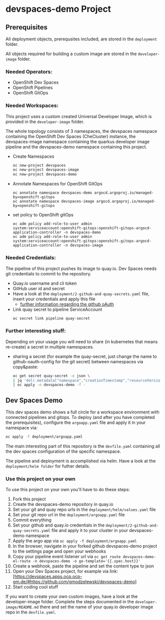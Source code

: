 # devspaces-demo Project

## Prerequisites

All deployment objects, prerequsites included, are stored in the `deployment` folder.

All objects required for building a custom image are stored in the `developer-image` folder.

### Needed Operators:
* OpenShift Dev Spaces
* OpenShift Pipelines
* OpenShift GitOps

### Needed Workspaces:

This project uses a custom created Universal Developer Image, which is provided in the `developer-image` folder.

The whole topology consists of 3 namespaces, the devspaces namespace containing the OpenShift Dev Spaces (CheCluster) instance, the devspaces-image namespace containing the quarkus developer image pipeline and the devspaces-demo namespace containing this project.

* Create Namespaces
  ```sh
  oc new-project devspaces
  oc new-project devspaces-image
  oc new-project devspaces-demo
  ```
* Annotate Namespaces for OpenShift GitOps
  ```
  oc annotate namespace devspaces-demo argocd.argoproj.io/managed-by=openshift-gitops
  oc annotate namespace devspaces-image argocd.argoproj.io/managed-by=openshift-gitops
  ```
* set policy to OpenShift gitOps
  ```
  oc adm policy add-role-to-user admin system:serviceaccount:openshift-gitops:openshift-gitops-argocd-application-controller -n devspaces-demo
  oc adm policy add-role-to-user admin system:serviceaccount:openshift-gitops:openshift-gitops-argocd-application-controller -n devspaces-image
  ```

### Needed Credentials:
The pipeline of this project pushes its image to quay.io. Dev Spaces needs git credentials to commit to the repository.
* Quay.io username and cli token
* GitHub user id and secret
* Have a look at the `deployment/2-github-and-quay-secrets.yaml` file, insert your credentials and apply this file
  * [further information regarding the github oAuth](https://access.redhat.com/documentation/en-us/red_hat_openshift_dev_spaces/3.0/html-single/administration_guide/index#configuring-oauth-2-for-github)
* Link quay secret to pipeline ServiceAccount
  ```sh
  oc secret link pipeline quay-secret
  ```

### Further interesting stuff:
Depending on your usage you will need to share (in kubernetes that means re-create) a secret in multiple namespaces.
* sharing a secret (for example the quay-secret, just change the name to github-oauth-config for the git secret) between namespaces via copy&paste:
  ```sh
  oc get secret quay-secret -o json \
  | jq 'del(.metadata["namespace","creationTimestamp","resourceVersion","selfLink","uid"])' \
  | oc apply -n devspaces-demo -f -
  ```

## Dev Spaces Demo

This dev spaces demo shows a full circle for a workspace environment with connected pipelines and gitops. To deploy (and after you have completed the prerequisites), configure the `argoapp.yaml` file and apply it in your namespace via:
```sh
oc apply -f deployment/argoapp.yaml
```

The main interesting part of this repository is the `devfile.yaml` containing all the dev spaces configuration of the specific namespace.

The pipeline and deployment is accomplished via helm. Have a look at the `deployment/helm folder` for futher details.

### Use this project on your own

To use this project on your own you'll have to do these steps:
1. Fork this project
2. Create the devspaces-demo repository in quay.io
3. Set your git and quay repo urls in the `deployment/helm/values.yaml` file
4. Set your git repo url in the `deployment/argoapp.yaml` file
5. Commit everything
6. Set your github and quay.io credentials in the `deployment/2-github-and-quay-secrets.yaml` file and apply it to your cluster in your devspaces-demo namespace
7. Apply the argo app via `oc apply -f deployment/argoapp.yaml`
8. In the browser, navigate in your forked github devspaces-demo project to the settings page and open your webhooks
9. Copy your pipeline event listener url via `oc get route devspaces-demo-el-route -n devspaces-demo -o go-template='{{.spec.host}}'`
10. Create a webhook, paste the pipeline and set the content type to json
11. Open your Dev Spaces project, for example via link: [https://devspaces.apps.ocp.ocp-gm.de/#https://github.com/gmodzelewski/devspaces-demo]
12. Start coding cool stuff

If you want to create your own custom images, have a look at the developer-image folder. Complete the steps documented in the `developer-image/README.md` there and set the name of your quay.io developer image repo in the `devfile.yaml`.
